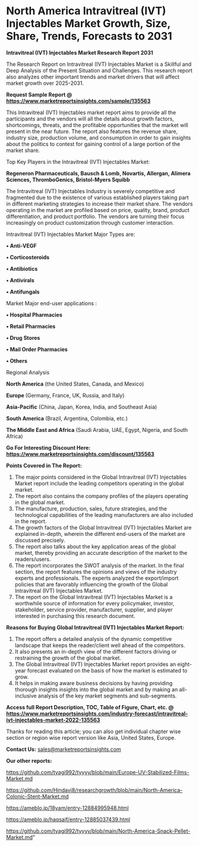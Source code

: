 # North America Intravitreal (IVT) Injectables Market Growth, Size, Share, Trends, Forecasts to 2031

<strong>Intravitreal (IVT) Injectables Market Research Report 2031</strong>

The Research Report on Intravitreal (IVT) Injectables Market is a Skillful and Deep Analysis of the Present Situation and Challenges. This research report also analyzes other important trends and market drivers that will affect market growth over 2025-2031.

<strong>Request Sample Report @ <a href=https://www.marketreportsinsights.com/sample/135563>https://www.marketreportsinsights.com/sample/135563</a></strong>

This Intravitreal (IVT) Injectables market report aims to provide all the participants and the vendors will all the details about growth factors, shortcomings, threats, and the profitable opportunities that the market will present in the near future. The report also features the revenue share, industry size, production volume, and consumption in order to gain insights about the politics to contest for gaining control of a large portion of the market share.

Top Key Players in the Intravitreal (IVT) Injectables Market:

<strong>Regeneron Pharmaceuticals, Bausch & Lomb, Novartis, Allergan, Alimera Sciences, ThromboGenics, Bristol-Myers Squibb</strong>

The Intravitreal (IVT) Injectables Industry is severely competitive and fragmented due to the existence of various established players taking part in different marketing strategies to increase their market share. The vendors operating in the market are profiled based on price, quality, brand, product differentiation, and product portfolio. The vendors are turning their focus increasingly on product customization through customer interaction.

Intravitreal (IVT) Injectables Market Major Types are:

<strong>• Anti-VEGF

• Corticosteroids

• Antibiotics

• Antivirals

• Antifungals</strong>

Market Major end-user applications :

<strong>• Hospital Pharmacies

• Retail Pharmacies

• Drug Stores

• Mail Order Pharmacies

• Others</strong>

Regional Analysis

</u><strong><b>North America</b></strong> (the United States, Canada, and Mexico)

<strong><b>Europe </b></strong>(Germany, France, UK, Russia, and Italy)

<strong><b>Asia-Pacific</b></strong> (China, Japan, Korea, India, and Southeast Asia)

<strong><b>South America</b></strong> (Brazil, Argentina, Colombia, etc.)

<strong><b>The Middle East and Africa</b></strong> (Saudi Arabia, UAE, Egypt, Nigeria, and South Africa)

<strong>Go For Interesting Discount Here: <a href=https://www.marketreportsinsights.com/discount/135563>https://www.marketreportsinsights.com/discount/135563</a></strong>

<strong>Points Covered in The Report:</strong>
<ol>
  <li>The major points considered in the Global Intravitreal (IVT) Injectables Market report include the leading competitors operating in the global market.</li>
  <li>The report also contains the company profiles of the players operating in the global market.</li>
  <li>The manufacture, production, sales, future strategies, and the technological capabilities of the leading manufacturers are also included in the report.</li>
  <li>The growth factors of the Global Intravitreal (IVT) Injectables Market are explained in-depth, wherein the different end-users of the market are discussed precisely.</li>
  <li>The report also talks about the key application areas of the global market, thereby providing an accurate description of the market to the readers/users.</li>
  <li>The report incorporates the SWOT analysis of the market. In the final section, the report features the opinions and views of the industry experts and professionals. The experts analyzed the export/import policies that are favorably influencing the growth of the Global Intravitreal (IVT) Injectables Market.</li>
  <li>The report on the Global Intravitreal (IVT) Injectables Market is a worthwhile source of information for every policymaker, investor, stakeholder, service provider, manufacturer, supplier, and player interested in purchasing this research document.</li>
</ol>
<strong>Reasons for Buying Global Intravitreal (IVT) Injectables Market Report:</strong>

<ol>
  <li>The report offers a detailed analysis of the dynamic competitive landscape that keeps the reader/client well ahead of the competitors.</li>
  <li>It also presents an in-depth view of the different factors driving or restraining the growth of the global market.</li>
  <li>The Global Intravitreal (IVT) Injectables Market report provides an eight-year forecast evaluated on the basis of how the market is estimated to grow.</li>
  <li>It helps in making aware business decisions by having providing thorough insights insights into the global market and by making an all-inclusive analysis of the key market segments and sub-segments.</li>
</ol>
<strong>Access full Report Description, TOC, Table of Figure, Chart, etc. @ <a href=https://www.marketreportsinsights.com/industry-forecast/intravitreal-ivt-injectables-market-2022-135563>https://www.marketreportsinsights.com/industry-forecast/intravitreal-ivt-injectables-market-2022-135563</a></strong>


Thanks for reading this article; you can also get individual chapter wise section or region wise report version like Asia, United States, Europe.

<strong>Contact Us:</strong>
sales@marketreportsinsights.com

<strong>Our other reports:</strong>

<a href=https://github.com/tyagi992/tyyyy/blob/main/Europe-UV-Stabilized-Films-Market.md>https://github.com/tyagi992/tyyyy/blob/main/Europe-UV-Stabilized-Films-Market.md</a>

<a href=https://github.com/Hindavi8/researchgrowth/blob/main/North-America-Colonic-Stent-Market.md>https://github.com/Hindavi8/researchgrowth/blob/main/North-America-Colonic-Stent-Market.md</a>

<a href=https://ameblo.jp/18yam/entry-12884995948.html>https://ameblo.jp/18yam/entry-12884995948.html</a>

<a href=https://ameblo.jp/haqsaif/entry-12885037439.html>https://ameblo.jp/haqsaif/entry-12885037439.html</a>

<a href=https://github.com/tyagi992/tyyyy/blob/main/North-America-Snack-Pellet-Market.md>https://github.com/tyagi992/tyyyy/blob/main/North-America-Snack-Pellet-Market.md</a>"
